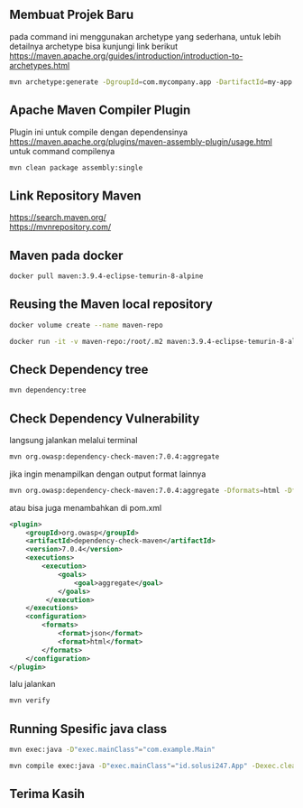 ## Membuat Projek Baru

pada command ini menggunakan archetype yang sederhana, untuk lebih detailnya archetype bisa kunjungi link berikut https://maven.apache.org/guides/introduction/introduction-to-archetypes.html

```sh
mvn archetype:generate -DgroupId=com.mycompany.app -DartifactId=my-app -DarchetypeArtifactId=maven-archetype-quickstart -DarchetypeVersion=1.4 -DinteractiveMode=false
```

## Apache Maven Compiler Plugin

Plugin ini untuk compile dengan dependensinya<br>
https://maven.apache.org/plugins/maven-assembly-plugin/usage.html<br>
untuk command compilenya 

```sh
mvn clean package assembly:single
```

## Link Repository Maven
https://search.maven.org/<br>
https://mvnrepository.com/

## Maven pada docker

```sh
docker pull maven:3.9.4-eclipse-temurin-8-alpine
```

## Reusing the Maven local repository

```sh
docker volume create --name maven-repo
```

```sh
docker run -it -v maven-repo:/root/.m2 maven:3.9.4-eclipse-temurin-8-alpine mvn archetype:generate
```

## Check Dependency tree
```sh
mvn dependency:tree
```

## Check Dependency Vulnerability
langsung jalankan melalui terminal
```sh
mvn org.owasp:dependency-check-maven:7.0.4:aggregate
```

jika ingin menampilkan dengan output format lainnya
```sh
mvn org.owasp:dependency-check-maven:7.0.4:aggregate -Dformats=html -Dformats=json
```

atau bisa juga menambahkan di pom.xml
```xml
<plugin>
    <groupId>org.owasp</groupId>
    <artifactId>dependency-check-maven</artifactId>
    <version>7.0.4</version>
    <executions>
        <execution>
            <goals>
                <goal>aggregate</goal>
            </goals>
         </execution>
    </executions>
    <configuration>
        <formats>
            <format>json</format>
            <format>html</format>
        </formats>
    </configuration>
</plugin>
```
lalu jalankan
```sh
mvn verify
```

## Running Spesific java class


```sh
mvn exec:java -D"exec.mainClass"="com.example.Main"
```

```sh
mvn compile exec:java -D"exec.mainClass"="id.solusi247.App" -Dexec.cleanupDaemonThreads=false
```

## Terima Kasih
